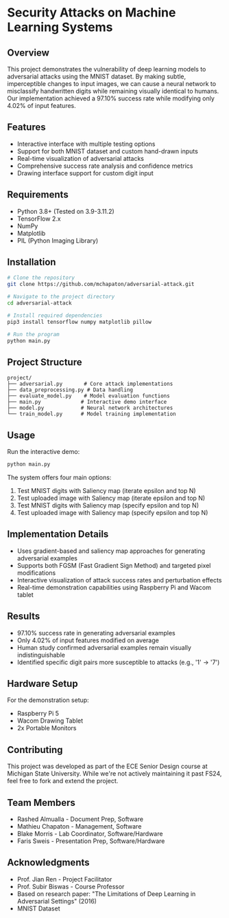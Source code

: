 # Security Attacks on Machine Learning Systems

## Overview
This project demonstrates the vulnerability of deep learning models to adversarial attacks using the MNIST dataset. By making subtle, imperceptible changes to input images, we can cause a neural network to misclassify handwritten digits while remaining visually identical to humans. Our implementation achieved a 97.10% success rate while modifying only 4.02% of input features.

## Features
- Interactive interface with multiple testing options
- Support for both MNIST dataset and custom hand-drawn inputs
- Real-time visualization of adversarial attacks
- Comprehensive success rate analysis and confidence metrics
- Drawing interface support for custom digit input

## Requirements
- Python 3.8+ (Tested on 3.9-3.11.2)
- TensorFlow 2.x
- NumPy
- Matplotlib
- PIL (Python Imaging Library)

## Installation
```bash
# Clone the repository
git clone https://github.com/mchapaton/adversarial-attack.git

# Navigate to the project directory
cd adversarial-attack

# Install required dependencies
pip3 install tensorflow numpy matplotlib pillow

# Run the program
python main.py
```

## Project Structure
```
project/
├── adversarial.py       # Core attack implementations
├── data_preprocessing.py # Data handling
├── evaluate_model.py    # Model evaluation functions
├── main.py             # Interactive demo interface
├── model.py            # Neural network architectures
└── train_model.py      # Model training implementation
```

## Usage
Run the interactive demo:
```bash
python main.py
```

The system offers four main options:
1. Test MNIST digits with Saliency map (iterate epsilon and top N)
2. Test uploaded image with Saliency map (iterate epsilon and top N)
3. Test MNIST digits with Saliency map (specify epsilon and top N)
4. Test uploaded image with Saliency map (specify epsilon and top N)

## Implementation Details
- Uses gradient-based and saliency map approaches for generating adversarial examples
- Supports both FGSM (Fast Gradient Sign Method) and targeted pixel modifications
- Interactive visualization of attack success rates and perturbation effects
- Real-time demonstration capabilities using Raspberry Pi and Wacom tablet

## Results
- 97.10% success rate in generating adversarial examples
- Only 4.02% of input features modified on average
- Human study confirmed adversarial examples remain visually indistinguishable
- Identified specific digit pairs more susceptible to attacks (e.g., '1' -> '7')

## Hardware Setup
For the demonstration setup:
- Raspberry Pi 5
- Wacom Drawing Tablet
- 2x Portable Monitors

## Contributing
This project was developed as part of the ECE Senior Design course at Michigan State University. While we're not actively maintaining it past FS24, feel free to fork and extend the project.

## Team Members
- Rashed Almualla - Document Prep, Software
- Mathieu Chapaton - Management, Software
- Blake Morris - Lab Coordinator, Software/Hardware
- Faris Sweis - Presentation Prep, Software/Hardware

## Acknowledgments
- Prof. Jian Ren - Project Facilitator
- Prof. Subir Biswas - Course Professor
- Based on research paper: "The Limitations of Deep Learning in Adversarial Settings" (2016)
- MNIST Dataset
